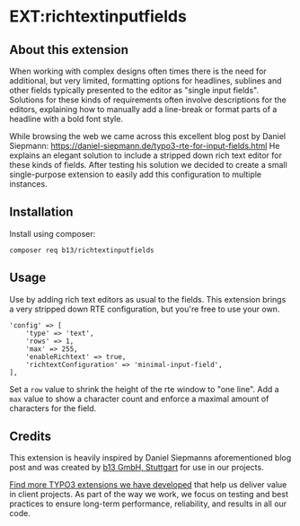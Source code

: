 # EXT:richtextinputfields

## About this extension

When working with complex designs often times there is the need for additional,
but very limited, formatting options for headlines, sublines and other fields
typically presented to the editor as "single input fields".
Solutions for these kinds of requirements often involve descriptions for the
editors, explaining how to manually add a line-break or format parts of a headline
with a bold font style.

While browsing the web we came across this excellent blog post by Daniel Siepmann:
https://daniel-siepmann.de/typo3-rte-for-input-fields.html
He explains an elegant solution to include a stripped down rich text editor for
these kinds of fields. After testing his solution we decided to create a small
single-purpose extension to easily add this configuration to multiple instances.

## Installation

Install using composer:

```
composer req b13/richtextinputfields
```

## Usage

Use by adding rich text editors as usual to the fields. This extension brings a
very stripped down RTE configuration, but you're free to use your own.

```
'config' => [
    'type' => 'text',
    'rows' => 1,
    'max' => 255,
    'enableRichtext' => true,
    'richtextConfiguration' => 'minimal-input-field',
],
```

Set a `row` value to shrink the height of the rte window to "one line". Add a
`max` value to show a character count and enforce a maximal amount of characters
for the field.

## Credits

This extension is heavily inspired by Daniel Siepmanns aforementioned blog post and
was created by [b13 GmbH, Stuttgart](https://b13.com) for use in our projects.

[Find more TYPO3 extensions we have developed](https://b13.com/useful-typo3-extensions-from-b13-to-you) that help us deliver value in client projects. As part of the way we work, we focus on testing and best practices to ensure long-term performance, reliability, and results in all our code.
